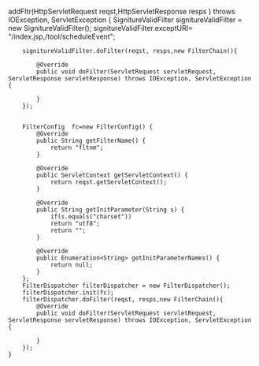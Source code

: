 

 addFltr(HttpServletRequest reqst,HttpServletResponse resps  ) throws IOException, ServletException {
        SignitureValidFilter signitureValidFilter = new SignitureValidFilter();
        signitureValidFilter.exceptURI=            "/index.jsp,/tool/scheduleEvent";

        signitureValidFilter.doFilter(reqst, resps,new FilterChain(){

            @Override
            public void doFilter(ServletRequest servletRequest, ServletResponse servletResponse) throws IOException, ServletException {

            }
        });


        FilterConfig  fc=new FilterConfig() {
            @Override
            public String getFilterName() {
                return "fltnm";
            }

            @Override
            public ServletContext getServletContext() {
                return reqst.getServletContext();
            }

            @Override
            public String getInitParameter(String s) {
                if(s.equals("charset"))
                return "utf8";
                return "";
            }

            @Override
            public Enumeration<String> getInitParameterNames() {
                return null;
            }
        };
        FilterDispatcher filterDispatcher = new FilterDispatcher();
        filterDispatcher.init(fc);
        filterDispatcher.doFilter(reqst, resps,new FilterChain(){
            @Override
            public void doFilter(ServletRequest servletRequest, ServletResponse servletResponse) throws IOException, ServletException {

            }
        });
    }
